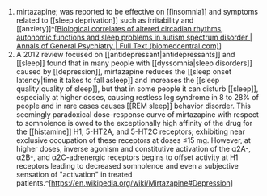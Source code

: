 1. mirtazapine; was reported to be effective on [[insomnia]] and symptoms related to [[sleep deprivation]] such as irritability and [[anxiety]]^[[Biological correlates of altered circadian rhythms, autonomic functions and sleep problems in autism spectrum disorder | Annals of General Psychiatry | Full Text (biomedcentral.com)](https://annals-general-psychiatry.biomedcentral.com/articles/10.1186/s12991-022-00390-6#Sec9)]
2. A 2012 review focused on [[antidepressant|antidepressants]] and [[sleep]] found that in many people with [[dyssomnia|sleep disorders]] caused by [[depression]], mirtazapine reduces the [[sleep onset latency|time it takes to fall asleep]] and increases the [[sleep quality|quality of sleep]], but that in some people it can disturb [[sleep]], especially at higher doses, causing restless leg syndrome in 8 to 28% of people and in rare cases causes [[REM sleep]] behavior disorder. This seemingly paradoxical dose–response curve of mirtazapine with respect to somnolence is owed to the exceptionally high affinity of the drug for the [[histamine]] H1, 5-HT2A, and 5-HT2C receptors; exhibiting near exclusive occupation of these receptors at doses ≤15 mg. However, at higher doses, inverse agonism and constitutive activation of the α2A-, α2B-, and α2C-adrenergic receptors begins to offset activity at H1 receptors leading to decreased somnolence and even a subjective sensation of "activation" in treated patients.^[https://en.wikipedia.org/wiki/Mirtazapine#Depression]